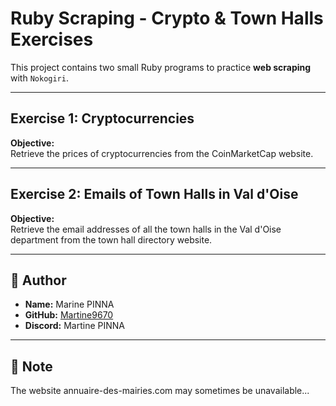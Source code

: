 # Ruby Scraping - Crypto & Town Halls Exercises

This project contains two small Ruby programs to practice **web scraping** with `Nokogiri`.

---

## Exercise 1: Cryptocurrencies

**Objective:**  
Retrieve the prices of cryptocurrencies from the CoinMarketCap website.

---

## Exercise 2: Emails of Town Halls in Val d'Oise

**Objective:**  
Retrieve the email addresses of all the town halls in the Val d'Oise department from the town hall directory website.

---

## 👤 Author

- **Name:** Marine PINNA  
- **GitHub:** [Martine9670](https://github.com/Martine9670)  
- **Discord:** Martine PINNA

---

## 📝 Note

The website annuaire-des-mairies.com may sometimes be unavailable...